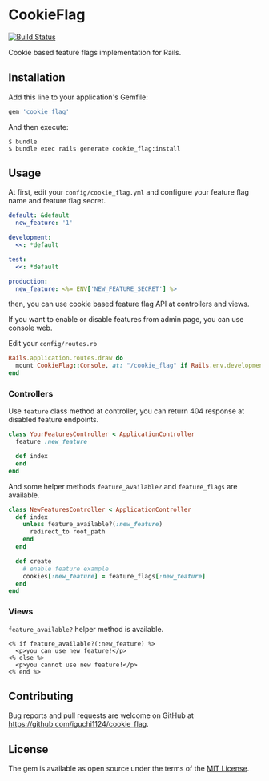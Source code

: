 # CookieFlag

[![Build Status](https://travis-ci.org/iguchi1124/cookie_flag.svg?branch=master)](https://travis-ci.org/iguchi1124/cookie_flag)

Cookie based feature flags implementation for Rails.

## Installation

Add this line to your application's Gemfile:

```ruby
gem 'cookie_flag'
```

And then execute:

```shell
$ bundle
$ bundle exec rails generate cookie_flag:install
```

## Usage

At first, edit your `config/cookie_flag.yml` and configure your feature flag name and feature flag secret.

```yml
default: &default
  new_feature: '1'

development:
  <<: *default

test:
  <<: *default

production:
  new_feature: <%= ENV['NEW_FEATURE_SECRET'] %>
```

then, you can use cookie based feature flag API at controllers and views.

If you want to enable or disable features from admin page, you can use console web.

Edit your `config/routes.rb`

```rb
Rails.application.routes.draw do
  mount CookieFlag::Console, at: "/cookie_flag" if Rails.env.development?
end
```

### Controllers

Use `feature` class method at controller, you can return 404 response at disabled feature endpoints.

```rb
class YourFeaturesController < ApplicationController
  feature :new_feature

  def index
  end
end
```

And some helper methods `feature_available?` and `feature_flags` are available.

```rb
class NewFeaturesController < ApplicationController
  def index
    unless feature_available?(:new_feature)
      redirect_to root_path
    end
  end

  def create
    # enable feature example
    cookies[:new_feature] = feature_flags[:new_feature]
  end
end
```

### Views

`feature_available?` helper method is available.

```erb
<% if feature_available?(:new_feature) %>
  <p>you can use new feature!</p>
<% else %>
  <p>you cannot use new feature!</p>
<% end %>
```

## Contributing

Bug reports and pull requests are welcome on GitHub at https://github.com/iguchi1124/cookie_flag.

## License

The gem is available as open source under the terms of the [MIT License](https://opensource.org/licenses/MIT).
